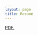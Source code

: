 ```yaml
---
layout: page
title: Resume
---
```


<a href="masaichien.github.io/Ricardo_Solis_s_CV_Eng__ver_.pdf" target="_blank">PDF.</a>

